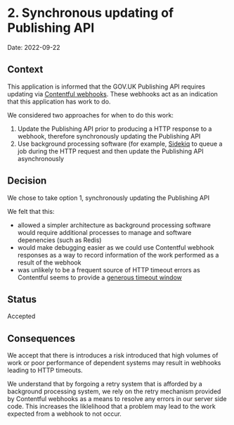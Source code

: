 # 2. Synchronous updating of Publishing API

Date: 2022-09-22

## Context

This application is informed that the GOV.UK Publishing API requires updating via [Contentful webhooks][]. These webhooks act as an indication that this application has work to do.

We considered two approaches for when to do this work:

1. Update the Publishing API prior to producing a HTTP response to a webhook, therefore synchronously updating the Publishing API
2. Use background processing software (for example, [Sidekiq](https://sidekiq.org) to queue a job during the HTTP request and then update the Publishing API asynchronously

[Contentful webhooks]: https://www.contentful.com/developers/docs/concepts/webhooks/

## Decision

We chose to take option 1, synchronously updating the Publishing API

We felt that this:

- allowed a simpler architecture as background processing software would require additional processes to manage and software depenencies (such as Redis)
- would make debugging easier as we could use Contentful webhook responses as a way to record information of the work performed as a result of the webhook
- was unlikely to be a frequent source of HTTP timeout errors as Contentful seems to provide a [generous timeout window](https://www.contentfulcommunity.com/t/webhook-retry-on-failure/137/4)

## Status

Accepted

## Consequences

We accept that there is introduces a risk introduced that high volumes of work or poor performance of dependent systems may result in webhooks leading to HTTP timeouts.

We understand that by forgoing a retry system that is afforded by a background processing system, we rely on the retry mechanism provided by Contentful webhooks as a means to resolve any errors in our server side code. This increases the liklelihood that a problem may lead to the work expected from a webhook to not occur.
